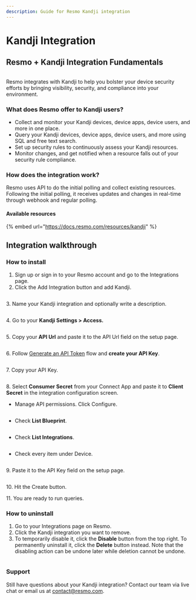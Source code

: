 ```yaml
---
description: Guide for Resmo Kandji integration
---
```


# Kandji Integration

## Resmo + Kandji Integration Fundamentals

<figure><img src="../.gitbook/assets/kandji_logo_horiz_dark.png" alt=""><figcaption></figcaption></figure>

Resmo integrates with Kandji to help you bolster your device security efforts by bringing visibility, security, and compliance into your environment.

### What does Resmo offer to Kandji users?

* Collect and monitor your Kandji devices, device apps, device users, and more in one place.
* Query your Kandji devices, device apps, device users, and more using SQL and free text search.
* Set up security rules to continuously assess your Kandji resources.
* Monitor changes, and get notified when a resource falls out of your security rule compliance.

### How does the integration work?

Resmo uses API to do the initial polling and collect existing resources. Following the initial polling, it receives updates and changes in real-time through webhook and regular polling.

#### Available resources

{% embed url="https://docs.resmo.com/resources/kandji" %}

## Integration walkthrough

### How to install

1. Sign up or sign in to your Resmo account and go to the Integrations page.
2. Click the Add Integration button and add Kandji.

<figure><img src="../.gitbook/assets/add-kandji.png" alt=""><figcaption></figcaption></figure>

3\. Name your Kandji integration and optionally write a description.

<figure><img src="../.gitbook/assets/name-integration.png" alt=""><figcaption></figcaption></figure>

4\. Go to your **Kandji Settings > Access.**

<figure><img src="../.gitbook/assets/settings-access.png" alt=""><figcaption></figcaption></figure>

5\. Copy your **API Url** and paste it to the API Url field on the setup page.

<figure><img src="../.gitbook/assets/kandji-api-token.png" alt=""><figcaption></figcaption></figure>

6\. Follow [Generate an API Token](https://support.kandji.io/support/solutions/articles/72000560412-kandji-api) flow and **create your API Key**.&#x20;

<figure><img src="../.gitbook/assets/add-token.png" alt=""><figcaption></figcaption></figure>

7\. Copy your API Key.

<figure><img src="../.gitbook/assets/copy-kandji-api-token.jpg" alt=""><figcaption></figcaption></figure>

8\. Select **Consumer Secret** from your Connect App and paste it to **Client Secret** in the integration configuration screen.

* Manage API permissions. Click Configure.

<figure><img src="../.gitbook/assets/manage-api-permissions.jpg" alt=""><figcaption></figcaption></figure>

* Check **List Blueprint**.

<figure><img src="../.gitbook/assets/list-blueprints-check.png" alt=""><figcaption></figcaption></figure>

* Check **List Integrations**.

<figure><img src="../.gitbook/assets/automated-device-enrollment.jpg" alt=""><figcaption></figcaption></figure>

* Check every item under Device.

<figure><img src="../.gitbook/assets/device.jpg" alt=""><figcaption></figcaption></figure>

9\. Paste it to the API Key field on the setup page.

<figure><img src="../.gitbook/assets/configuration-fields (1).png" alt=""><figcaption></figcaption></figure>

10\. Hit the Create button.

11\. You are ready to run queries.

### How to uninstall

1. Go to your Integrations page on Resmo.
2. Click the Kandji integration you want to remove.
3. To temporarily disable it, click the **Disable** button from the top right. To permanently uninstall it, click the **Delete** button instead. Note that the disabling action can be undone later while deletion cannot be undone.

<figure><img src="../.gitbook/assets/kandji-disable.jpg" alt=""><figcaption></figcaption></figure>

### Support

Still have questions about your Kandji integration? Contact our team via live chat or email us at contact@resmo.com.&#x20;
